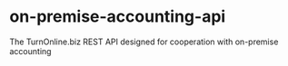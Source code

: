 # on-premise-accounting-api
The TurnOnline.biz REST API designed for cooperation with on-premise accounting
